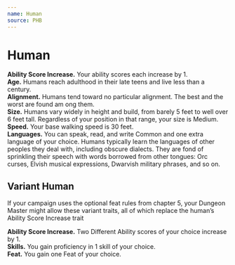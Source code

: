 ```yaml
---
name: Human
source: PHB
---
```

# Human

**Ability Score Increase.** Your ability scores each
increase by 1.<br/>
**Age.** Humans reach adulthood in their late teens and
live less than a century.<br/>
**Alignment.** Humans tend toward no
particular alignment. The best and the worst are
found am ong them.<br/>
**Size.** Humans vary widely in height and build, from
barely 5 feet to well over 6 feet tall. Regardless of your
position in that range, your size is Medium.<br/>
**Speed.** Your base walking speed is 30 feet.<br/>
**Languages.** You can speak, read, and write Common
and one extra language of your choice. Humans typically
learn the languages of other peoples they deal with,
including obscure dialects. They are fond of sprinkling
their speech with words borrowed from other tongues:
Orc curses, Elvish musical expressions, Dwarvish
military phrases, and so on.

## Variant Human

If your campaign uses the optional feat rules from chapter 5,
your Dungeon Master might allow these variant traits, all of
which replace the human’s Ability Score Increase trait<br/>

**Ability Score Increase.** Two Different Ability scores of your choice increase by 1.<br/>
**Skills.** You gain proficiency in 1 skill of your choice.<br/>
**Feat.** You gain one Feat of your choice.